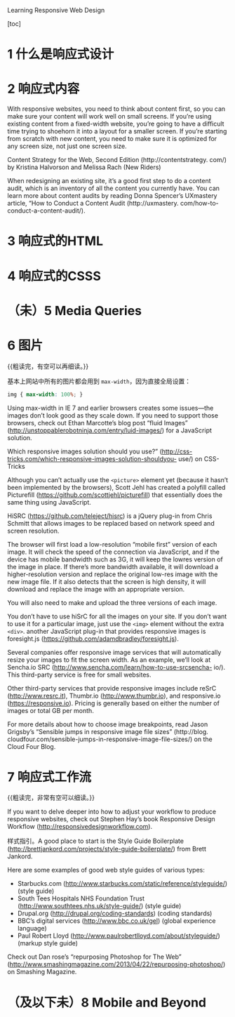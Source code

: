 Learning Responsive Web Design

[toc]

# 1 什么是响应式设计

# 2 响应式内容

With responsive websites, you need to think about content first, so youcan make sure your content will work well on small screens. If you’reusing existing content from a fixed-width website, you’re going to havea difficult time trying to shoehorn it into a layout for a smaller screen.If you’re starting from scratch with new content, you need to make sureit is optimized for any screen size, not just one screen size.

Content Strategy for the Web, Second Edition (http://contentstrategy.com/) by Kristina Halvorson and Melissa Rach (New Riders)

When redesigning an existing site, it’s a good first step to do a contentaudit, which is an inventory of all the content you currently have.
You can learn more about content audits by reading Donna Spencer’sUXmastery article, “How to Conduct a Content Audit (http://uxmastery.com/how-to-conduct-a-content-audit/).

# 3 响应式的HTML

# 4 响应式的CSSS

# （未）5 Media Queries

# 6 图片

{{粗读完，有空可以再细读。}}

基本上网站中所有的图片都会用到 `max-width`，因为直接全局设置：

```cssimg { max-width: 100%; }
```

Using max-width in IE 7 and earlier browsers creates some issues—the images don’t look good as they scale down. If you need to support those browsers, check out Ethan Marcotte’s blog post “fluid Images” (http://unstoppablerobotninja.com/entry/luid-images/) for a JavaScript solution.

Which responsive images solution should you use?” (http://css-tricks.com/which-responsive-images-solution-shouldyou-use/) on CSS-Tricks

Although you can’t actually use the `<picture>` element yet (because it hasn’t been implemented by the browsers), Scott Jehl has created a polyfill called Picturefill (https://github.com/scottjehl/picturefill) that essentially does the same thing using JavaScript.

HiSRC (https://github.com/teleject/hisrc) is a jQuery plug-in from Chris Schmitt that allows images to be replaced based on network speed and screen resolution.
The browser will first load a low-resolution “mobile first” version of each image. It will check the speed of the connection via JavaScript, and if the device has mobile bandwidth such as 3G, it will keep the lowres version of the image in place. If there’s more bandwidth available, it will download a higher-resolution version and replace the original low-res image with the new image file. If it also detects that the screen is high density, it will download and replace the image with an appropriate version.

You will also need to make and upload the three versions of each image.

You don’t have to use hiSrC for all the images on your site. If you don’t want to use it for a particular image, just use the `<img>` element without the extra `<div>`. another JavaScript plug-in that provides responsive images is foresight.js (https://github.com/adamdbradley/foresight.js).

Several companies offer responsive image services that will automaticallyresize your images to fit the screen width. As an example, we’ll look at Sencha.io SRC (http://www.sencha.com/learn/how-to-use-srcsencha-io/). This third-party service is free for small websites.

Other third-party services that provide responsive images include reSrC (http://www.resrc.it), Thumbr.io (http://www.thumbr.io), and responsive.io(https://responsive.io). Pricing is generally based on either the number ofimages or total GB per month.

For more details about how to choose image breakpoints, read JasonGrigsby’s “Sensible jumps in responsive image file sizes” (http://blog.cloudfour.com/sensible-jumps-in-responsive-image-file-sizes/) on theCloud Four Blog.

# 7 响应式工作流

{{粗读完，非常有空可以细读。}}

If you want to delve deeper into how to adjust your workflow to produceresponsive websites, check out Stephen Hay’s book Responsive DesignWorkflow (http://responsivedesignworkflow.com).

样式指引。A good place to start is the Style Guide Boilerplate (http://brettjankord.com/projects/style-guide-boilerplate/) from Brett Jankord.

Here are some examples of good web style guides of various types:- Starbucks.com (http://www.starbucks.com/static/reference/styleguide/) (style guide)
- South Tees Hospitals NHS Foundation Trust (http://www.southtees.nhs.uk/style-guide/) (style guide)
- Drupal.org (http://drupal.org/coding-standards) (coding standards)
- BBC’s digital services (http://www.bbc.co.uk/gel) (global experience language)
- Paul Robert Lloyd (http://www.paulrobertlloyd.com/about/styleguide/) (markup style guide)

Check out Dan rose’s “repurposing Photoshop for The Web” (http://www.smashingmagazine.com/2013/04/22/repurposing-photoshop/) on Smashing Magazine.

# （及以下未）8 Mobile and Beyond





